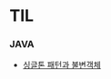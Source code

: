 # TIL

### JAVA
- [싱글톤 패턴과 불변객체](https://github.com/So-JunHyeok/TIL/blob/main/JAVA/%EC%8B%B1%EA%B8%80%ED%86%A4%20%ED%8C%A8%ED%84%B4%EA%B3%BC%20%EB%B6%88%EB%B3%80%EA%B0%9D%EC%B2%B4%202022.01.20.md) 
